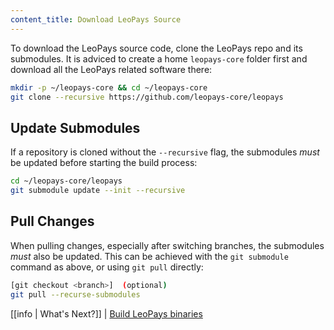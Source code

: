 ```yaml
---
content_title: Download LeoPays Source
---
```


To download the LeoPays source code, clone the LeoPays repo and its submodules. It is adviced to create a home `leopays-core` folder first and download all the LeoPays related software there:

```sh
mkdir -p ~/leopays-core && cd ~/leopays-core
git clone --recursive https://github.com/leopays-core/leopays
```

## Update Submodules

If a repository is cloned without the `--recursive` flag, the submodules *must* be updated before starting the build process:

```sh
cd ~/leopays-core/leopays
git submodule update --init --recursive
```

## Pull Changes

When pulling changes, especially after switching branches, the submodules *must* also be updated. This can be achieved with the `git submodule` command as above, or using `git pull` directly:

```sh
[git checkout <branch>]  (optional)
git pull --recurse-submodules
```

[[info | What's Next?]]
| [Build LeoPays binaries](./02_build-binaries.md)
